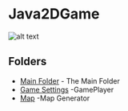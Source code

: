 # Java2DGame

![alt text](https://i.resmim.net/i/breakout-ball.gif)


## Folders

* [Main Folder](https://github.com/furkannzmnn/Java2DGame/blob/main/Game2D/console/Main.java) - The Main Folder
* [Game Settings](https://github.com/furkannzmnn/Java2DGame/blob/main/Game2D/console/GamePlay.java) -GamePlayer
* [Map](https://github.com/furkannzmnn/Java2DGame/blob/main/Game2D/console/MapGenerator.java) -Map Generator
